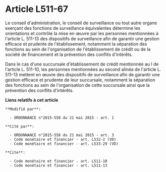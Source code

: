# Article L511-67

Le conseil d'administration, le conseil de surveillance ou tout autre organe exerçant des fonctions de surveillance
équivalentes détermine les orientations et contrôle la mise en œuvre par les personnes mentionnées à l'article L. 511-13 des
dispositifs de surveillance afin de garantir une gestion efficace et prudente de l'établissement, notamment la séparation des
fonctions au sein de l'organisation de l'établissement de crédit ou de la société de financement et la prévention des
conflits d'intérêts. 

Dans le cas d'une succursale d'établissement de crédit mentionnée au I de l'article L. 511-10, les personnes mentionnées au
second alinéa de l'article L. 511-13 mettent en œuvre des dispositifs de surveillance afin de garantir une gestion efficace
et prudente de leur succursale, notamment la séparation des fonctions au sein de l'organisation de cette succursale ainsi que
la prévention des conflits d'intérêts.

**Liens relatifs à cet article**

	**Modifié par**:

	  - ORDONNANCE n°2015-558 du 21 mai 2015 - art. 1

	**Cité par**:

	  - ORDONNANCE n°2015-558 du 21 mai 2015 - art. 3
	  - Code monétaire et financier - art. L532-2 (VD)
	  - Code monétaire et financier - art. L533-29 (VD)

	**Cite**:

	  - Code monétaire et financier - art. L511-10
	  - Code monétaire et financier - art. L511-13
